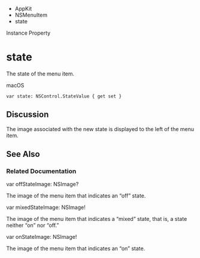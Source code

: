 

- AppKit
- NSMenuItem
-  state 

Instance Property

# state

The state of the menu item.

macOS

``` source
var state: NSControl.StateValue { get set }
```

## Discussion

The image associated with the new state is displayed to the left of the menu item.

## See Also

### Related Documentation

var offStateImage: NSImage?

The image of the menu item that indicates an “off” state.

var mixedStateImage: NSImage!

The image of the menu item that indicates a “mixed” state, that is, a state neither “on” nor “off.”

var onStateImage: NSImage!

The image of the menu item that indicates an “on” state.

